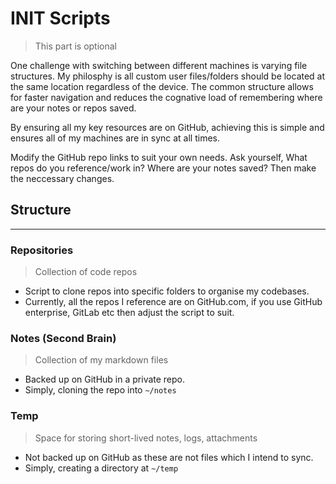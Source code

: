 # INIT Scripts
> This part is optional

One challenge with switching between different machines is varying file structures. My philosphy is all custom user files/folders should be located at the same location regardless of the device. The common structure allows for faster navigation and reduces the cognative load of remembering where are your notes or repos saved.

By ensuring all my key resources are on GitHub, achieving this is simple and ensures all of my machines are in sync at all times.

Modify the GitHub repo links to suit your own needs. Ask yourself, What repos do you reference/work in? Where are your notes saved? Then make the neccessary changes. 

## Structure
---
### Repositories 
> Collection of code repos 
- Script to clone repos into specific folders to organise my codebases. 
- Currently, all the repos I reference are on GitHub.com, if you use GitHub enterprise, GitLab etc then adjust the script to suit.

### Notes (Second Brain)
> Collection of my markdown files
- Backed up on GitHub in a private repo.
- Simply, cloning the repo into `~/notes`

### Temp 
> Space for storing short-lived notes, logs, attachments 
- Not backed up on GitHub as these are not files which I intend to sync. 
- Simply, creating a directory at `~/temp` 

